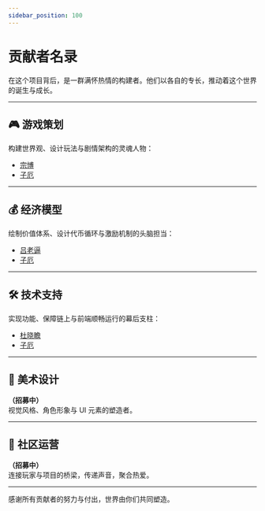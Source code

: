 ```yaml
---
sidebar_position: 100
---
```


# 贡献者名录

在这个项目背后，是一群满怀热情的构建者。他们以各自的专长，推动着这个世界的诞生与成长。

---

## 🎮 游戏策划

构建世界观、设计玩法与剧情架构的灵魂人物：

- [宗博](/blog/authors/zpf)  
- [子厄](/blog/authors/ze)

---

## 💰 经济模型

绘制价值体系、设计代币循环与激励机制的头脑担当：

- [吕老逼](/blog/authors/lhb)  
- [子厄](/blog/authors/ze)

---

## 🛠️ 技术支持

实现功能、保障链上与前端顺畅运行的幕后支柱：

- [杜晓瞻](/blog/authors/dxz)  
- [子厄](/blog/authors/ze)

---

## 🎨 美术设计

**（招募中）**  
视觉风格、角色形象与 UI 元素的塑造者。

---

## 📣 社区运营

**（招募中）**  
连接玩家与项目的桥梁，传递声音，聚合热爱。

---

感谢所有贡献者的努力与付出，世界由你们共同塑造。
